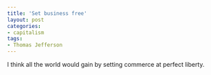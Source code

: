 ```yaml
---
title: 'Set business free'
layout: post
categories:
- capitalism
tags:
- Thomas Jefferson
---
```


I think all the world would gain by setting commerce at perfect liberty.
